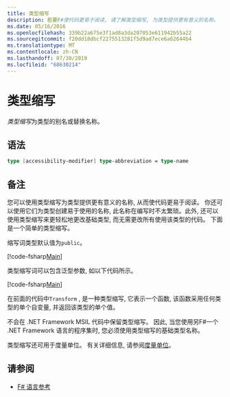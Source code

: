 ```yaml
---
title: 类型缩写
description: 若要F#使代码更易于阅读, 请了解类型缩写, 为类型提供更有意义的名称。
ms.date: 05/16/2016
ms.openlocfilehash: 339b22a675e3f1ad8a3da207053e611942b55a22
ms.sourcegitcommit: f20dd18dbcf2275513281f5d9ad7ece6a62644b4
ms.translationtype: MT
ms.contentlocale: zh-CN
ms.lasthandoff: 07/30/2019
ms.locfileid: "68630214"
---
```

# <a name="type-abbreviations"></a>类型缩写

*类型缩写*为类型的别名或替换名称。

## <a name="syntax"></a>语法

```fsharp
type [accessibility-modifier] type-abbreviation = type-name
```

## <a name="remarks"></a>备注

您可以使用类型缩写为类型提供更有意义的名称, 从而使代码更易于阅读。 你还可以使用它们为类型创建易于使用的名称, 此名称在编写时不太繁琐。此外, 还可以使用类型缩写来更轻松地更改基础类型, 而无需更改所有使用该类型的代码。 下面是一个简单的类型缩写。

缩写词类型默认值为`public`。

[!code-fsharp[Main](~/samples/snippets/fsharp/lang-ref-1/snippet2301.fs)]

类型缩写词可以包含泛型参数, 如以下代码所示。

[!code-fsharp[Main](~/samples/snippets/fsharp/lang-ref-1/snippet2302.fs)]

在前面的代码中`Transform` , 是一种类型缩写, 它表示一个函数, 该函数采用任何类型的单个自变量, 并返回该类型的单个值。

不会在 .NET Framework MSIL 代码中保留类型缩写。 因此, 当您使用另F#一个 .NET Framework 语言的程序集时, 您必须使用类型缩写的基础类型名称。

类型缩写还可用于度量单位。 有关详细信息, 请参阅[度量单位](units-of-measure.md)。

## <a name="see-also"></a>请参阅

- [F# 语言参考](index.md)
